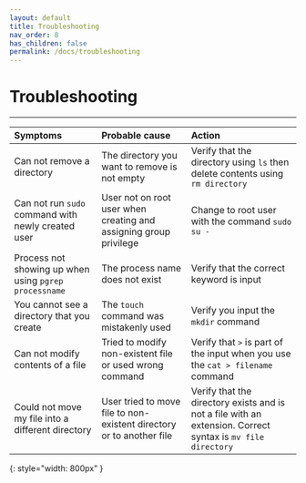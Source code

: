 ```yaml
---
layout: default
title: Troubleshooting
nav_order: 8
has_children: false
permalink: /docs/troubleshooting
---
```


# Troubleshooting

---

|  Symptoms  | Probable cause  | Action |
| :----------| :----------------| :--------|
|Can not remove a directory| The directory you want to remove is not empty | Verify that the directory using `ls` then delete contents using `rm directory`|
| Can not run `sudo` command with newly created user| User not on root user when creating and assigning group privilege | Change to root user with the command `sudo su -`|
| Process not showing up when using `pgrep processname` | The process name does not exist | Verify that the correct keyword is input |
| You cannot see a directory that you create |The `touch` command was mistakenly used | Verify you input the `mkdir` command
|Can not modify contents of a file | Tried to modify non-existent file or used wrong command | Verify that `>` is part of the input when you use the `cat > filename` command
|Could not move my file into a different directory|User tried to move file to non-existent directory or to another file| Verify that the directory exists and is not a file with an extension. Correct syntax is `mv file directory`
{: style="width: 800px" }